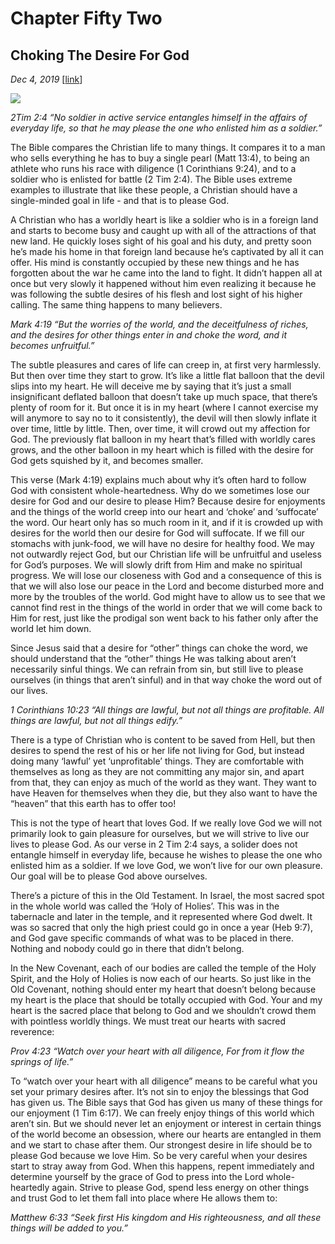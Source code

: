 # Chapter Fifty Two
## Choking The Desire For God
*Dec 4, 2019*
[[link](https://nccf.church/Blog.aspx?BlogID=12)] 

![](images/12.jpg)

*2Tim 2:4 “No soldier in active service entangles himself in the affairs of everyday life, so that he may please the one who enlisted him as a soldier.”*

The Bible compares the Christian life to many things. It compares it to a man who sells everything he has to buy a single pearl (Matt 13:4), to being an athlete who runs his race with diligence (1 Corinthians 9:24), and to a soldier who is enlisted for battle (2 Tim 2:4). The Bible uses extreme examples to illustrate that like these people, a Christian should have a single-minded goal in life - and that is to please God.

A Christian who has a worldly heart is like a soldier who is in a foreign land and starts to become busy and caught up with all of the attractions of that new land. He quickly loses sight of his goal and his duty, and pretty soon he’s made his home in that foreign land because he’s captivated by all it can offer. His mind is constantly occupied by these new things and he has forgotten about the war he came into the land to fight. It didn’t happen all at once but very slowly it happened without him even realizing it because he was following the subtle desires of his flesh and lost sight of his higher calling. The same thing happens to many believers.

*Mark 4:19 “But the worries of the world, and the deceitfulness of riches, and the desires for other things enter in and choke the word, and it becomes unfruitful.”*

The subtle pleasures and cares of life can creep in, at first very harmlessly. But then over time they start to grow. It’s like a little flat balloon that the devil slips into my heart. He will deceive me by saying that it’s just a small insignificant deflated balloon that doesn’t take up much space, that there’s plenty of room for it. But once it is in my heart (where I cannot exercise my will anymore to say no to it consistently), the devil will then slowly inflate it over time, little by little. Then, over time, it will crowd out my affection for God. The previously flat balloon in my heart that’s filled with worldly cares grows, and the other balloon in my heart which is filled with the desire for God gets squished by it, and becomes smaller.

This verse (Mark 4:19) explains much about why it’s often hard to follow God with consistent whole-heartedness. Why do we sometimes lose our desire for God and our desire to please Him? Because desire for enjoyments and the things of the world creep into our heart and ‘choke’ and ‘suffocate’ the word. Our heart only has so much room in it, and if it is crowded up with desires for the world then our desire for God will suffocate. If we fill our stomachs with junk-food, we will have no desire for healthy food. We may not outwardly reject God, but our Christian life will be unfruitful and useless for God’s purposes. We will slowly drift from Him and make no spiritual progress. We will lose our closeness with God and a consequence of this is that we will also lose our peace in the Lord and become disturbed more and more by the troubles of the world. God might have to allow us to see that we cannot find rest in the things of the world in order that we will come back to Him for rest, just like the prodigal son went back to his father only after the world let him down.

Since Jesus said that a desire for “other” things can choke the word, we should understand that the “other” things He was talking about aren’t necessarily sinful things. We can refrain from sin, but still live to please ourselves (in things that aren’t sinful) and in that way choke the word out of our lives.

*1 Corinthians 10:23 “All things are lawful, but not all things are profitable. All things are lawful, but not all things edify.”*

There is a type of Christian who is content to be saved from Hell, but then desires to spend the rest of his or her life not living for God, but instead doing many ‘lawful’ yet ‘unprofitable’ things. They are comfortable with themselves as long as they are not committing any major sin, and apart from that, they can enjoy as much of the world as they want. They want to have Heaven for themselves when they die, but they also want to have the “heaven” that this earth has to offer too!

This is not the type of heart that loves God. If we really love God we will not primarily look to gain pleasure for ourselves, but we will strive to live our lives to please God. As our verse in 2 Tim 2:4 says, a solider does not entangle himself in everyday life, because he wishes to please the one who enlisted him as a soldier. If we love God, we won’t live for our own pleasure. Our goal will be to please God above ourselves.

There’s a picture of this in the Old Testament. In Israel, the most sacred spot in the whole world was called the ‘Holy of Holies’. This was in the tabernacle and later in the temple, and it represented where God dwelt. It was so sacred that only the high priest could go in once a year (Heb 9:7), and God gave specific commands of what was to be placed in there. Nothing and nobody could go in there that didn’t belong.

In the New Covenant, each of our bodies are called the temple of the Holy Spirit, and the Holy of Holies is now each of our hearts. So just like in the Old Covenant, nothing should enter my heart that doesn’t belong because my heart is the place that should be totally occupied with God. Your and my heart is the sacred place that belong to God and we shouldn’t crowd them with pointless worldly things. We must treat our hearts with sacred reverence:

*Prov 4:23 “Watch over your heart with all diligence, For from it flow the springs of life.”*

To “watch over your heart with all diligence” means to be careful what you set your primary desires after. It’s not sin to enjoy the blessings that God has given us. The Bible says that God has given us many of these things for our enjoyment (1 Tim 6:17). We can freely enjoy things of this world which aren’t sin. But we should never let an enjoyment or interest in certain things of the world become an obsession, where our hearts are entangled in them and we start to chase after them. Our strongest desire in life should be to please God because we love Him. So be very careful when your desires start to stray away from God. When this happens, repent immediately and determine yourself by the grace of God to press into the Lord whole-heartedly again. Strive to please God, spend less energy on other things and trust God to let them fall into place where He allows them to:

*Matthew 6:33 “Seek first His kingdom and His righteousness, and all these things will be added to you.”*
